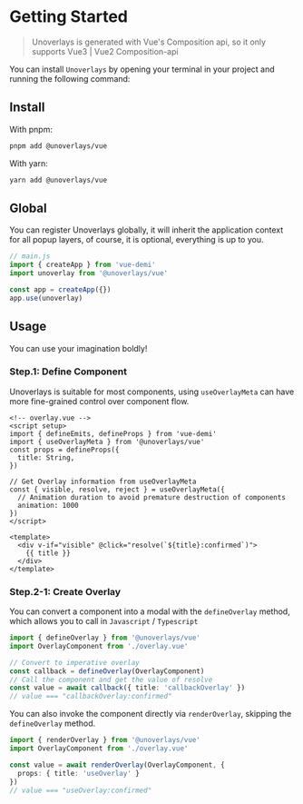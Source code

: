 # Getting Started

> Unoverlays is generated with Vue's Composition api, so it only supports Vue3 | Vue2 Composition-api

You can install `Unoverlays` by opening your terminal in your project and running the following command:

## Install

With pnpm: 
```sh
pnpm add @unoverlays/vue
```

With yarn:
```sh
yarn add @unoverlays/vue
```

## Global

You can register Unoverlays globally, it will inherit the application context for all popup layers, of course, it is optional, everything is up to you.

```ts
// main.js
import { createApp } from 'vue-demi'
import unoverlay from '@unoverlays/vue'

const app = createApp({})
app.use(unoverlay)
```

## Usage

You can use your imagination boldly!

### Step.1: Define Component

Unoverlays is suitable for most components, using `useOverlayMeta` can have more fine-grained control over component flow.

```vue
<!-- overlay.vue -->
<script setup>
import { defineEmits, defineProps } from 'vue-demi'
import { useOverlayMeta } from '@unoverlays/vue'
const props = defineProps({
  title: String,
})

// Get Overlay information from useOverlayMeta
const { visible, resolve, reject } = useOverlayMeta({
  // Animation duration to avoid premature destruction of components
  animation: 1000
})
</script>

<template>
  <div v-if="visible" @click="resolve(`${title}:confirmed`)">
    {{ title }}
  </div>
</template>
```

### Step.2-1: Create Overlay

You can convert a component into a modal with the `defineOverlay` method, which allows you to call in `Javascript` / `Typescript`

```ts
import { defineOverlay } from '@unoverlays/vue'
import OverlayComponent from './overlay.vue'

// Convert to imperative overlay
const callback = defineOverlay(OverlayComponent)
// Call the component and get the value of resolve
const value = await callback({ title: 'callbackOverlay' })
// value === "callbackOverlay:confirmed"
```

You can also invoke the component directly via `renderOverlay`, skipping the `defineOverlay` method.

```ts
import { renderOverlay } from '@unoverlays/vue'
import OverlayComponent from './overlay.vue'

const value = await renderOverlay(OverlayComponent, {
  props: { title: 'useOverlay' }
})
// value === "useOverlay:confirmed"
```
